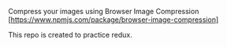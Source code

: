 Compress your images using Browser Image Compression [https://www.npmjs.com/package/browser-image-compression]

This repo is created to practice redux.